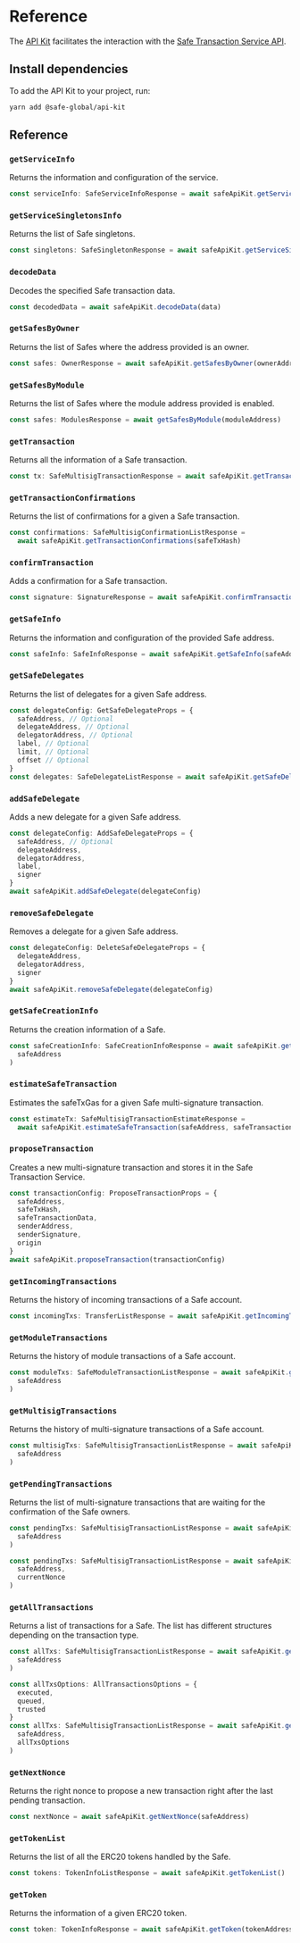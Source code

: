 # Reference

The [API Kit](https://github.com/safe-global/safe-core-sdk/tree/main/packages/api-kit) facilitates the interaction with the [Safe Transaction Service API](https://github.com/safe-global/safe-transaction-service).

## Install dependencies

To add the API Kit to your project, run:

```bash
yarn add @safe-global/api-kit
```

## Reference

### `getServiceInfo`

Returns the information and configuration of the service.

```typescript
const serviceInfo: SafeServiceInfoResponse = await safeApiKit.getServiceInfo()
```

### `getServiceSingletonsInfo`

Returns the list of Safe singletons.

```typescript
const singletons: SafeSingletonResponse = await safeApiKit.getServiceSingletonsInfo()
```

### `decodeData`

Decodes the specified Safe transaction data.

```typescript
const decodedData = await safeApiKit.decodeData(data)
```

### `getSafesByOwner`

Returns the list of Safes where the address provided is an owner.

```typescript
const safes: OwnerResponse = await safeApiKit.getSafesByOwner(ownerAddress)
```

### `getSafesByModule`

Returns the list of Safes where the module address provided is enabled.

```typescript
const safes: ModulesResponse = await getSafesByModule(moduleAddress)
```

### `getTransaction`

Returns all the information of a Safe transaction.

```typescript
const tx: SafeMultisigTransactionResponse = await safeApiKit.getTransaction(safeTxHash)
```

### `getTransactionConfirmations`

Returns the list of confirmations for a given a Safe transaction.

```typescript
const confirmations: SafeMultisigConfirmationListResponse =
  await safeApiKit.getTransactionConfirmations(safeTxHash)
```

### `confirmTransaction`

Adds a confirmation for a Safe transaction.

```typescript
const signature: SignatureResponse = await safeApiKit.confirmTransaction(safeTxHash, signature)
```

### `getSafeInfo`

Returns the information and configuration of the provided Safe address.

```typescript
const safeInfo: SafeInfoResponse = await safeApiKit.getSafeInfo(safeAddress)
```

### `getSafeDelegates`

Returns the list of delegates for a given Safe address.

```typescript
const delegateConfig: GetSafeDelegateProps = {
  safeAddress, // Optional
  delegateAddress, // Optional
  delegatorAddress, // Optional
  label, // Optional
  limit, // Optional
  offset // Optional
}
const delegates: SafeDelegateListResponse = await safeApiKit.getSafeDelegates(delegateConfig)
```

### `addSafeDelegate`

Adds a new delegate for a given Safe address.

```typescript
const delegateConfig: AddSafeDelegateProps = {
  safeAddress, // Optional
  delegateAddress,
  delegatorAddress,
  label,
  signer
}
await safeApiKit.addSafeDelegate(delegateConfig)
```

### `removeSafeDelegate`

Removes a delegate for a given Safe address.

```typescript
const delegateConfig: DeleteSafeDelegateProps = {
  delegateAddress,
  delegatorAddress,
  signer
}
await safeApiKit.removeSafeDelegate(delegateConfig)
```

### `getSafeCreationInfo`

Returns the creation information of a Safe.

```typescript
const safeCreationInfo: SafeCreationInfoResponse = await safeApiKit.getSafeCreationInfo(
  safeAddress
)
```

### `estimateSafeTransaction`

Estimates the safeTxGas for a given Safe multi-signature transaction.

```typescript
const estimateTx: SafeMultisigTransactionEstimateResponse =
  await safeApiKit.estimateSafeTransaction(safeAddress, safeTransaction)
```

### `proposeTransaction`

Creates a new multi-signature transaction and stores it in the Safe Transaction Service.

```typescript
const transactionConfig: ProposeTransactionProps = {
  safeAddress,
  safeTxHash,
  safeTransactionData,
  senderAddress,
  senderSignature,
  origin
}
await safeApiKit.proposeTransaction(transactionConfig)
```

### `getIncomingTransactions`

Returns the history of incoming transactions of a Safe account.

```typescript
const incomingTxs: TransferListResponse = await safeApiKit.getIncomingTransactions(safeAddress)
```

### `getModuleTransactions`

Returns the history of module transactions of a Safe account.

```typescript
const moduleTxs: SafeModuleTransactionListResponse = await safeApiKit.getModuleTransactions(
  safeAddress
)
```

### `getMultisigTransactions`

Returns the history of multi-signature transactions of a Safe account.

```typescript
const multisigTxs: SafeMultisigTransactionListResponse = await safeApiKit.getMultisigTransactions(
  safeAddress
)
```

### `getPendingTransactions`

Returns the list of multi-signature transactions that are waiting for the confirmation of the Safe owners.

```typescript
const pendingTxs: SafeMultisigTransactionListResponse = await safeApiKit.getPendingTransactions(
  safeAddress
)
```

```typescript
const pendingTxs: SafeMultisigTransactionListResponse = await safeApiKit.getPendingTransactions(
  safeAddress,
  currentNonce
)
```

### `getAllTransactions`

Returns a list of transactions for a Safe. The list has different structures depending on the transaction type.

```typescript
const allTxs: SafeMultisigTransactionListResponse = await safeApiKit.getAllTransactions(
  safeAddress
)
```

```typescript
const allTxsOptions: AllTransactionsOptions = {
  executed,
  queued,
  trusted
}
const allTxs: SafeMultisigTransactionListResponse = await safeApiKit.getAllTransactions(
  safeAddress,
  allTxsOptions
)
```

### `getNextNonce`

Returns the right nonce to propose a new transaction right after the last pending transaction.

```typescript
const nextNonce = await safeApiKit.getNextNonce(safeAddress)
```

### `getTokenList`

Returns the list of all the ERC20 tokens handled by the Safe.

```typescript
const tokens: TokenInfoListResponse = await safeApiKit.getTokenList()
```

### `getToken`

Returns the information of a given ERC20 token.

```typescript
const token: TokenInfoResponse = await safeApiKit.getToken(tokenAddress)
```
